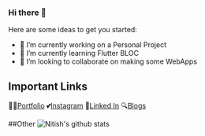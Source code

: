 ### Hi there 👋

Here are some ideas to get you started:

- 🔭 I’m currently working on a Personal Project
- 🌱 I’m currently learning Flutter BLOC
- 👯 I’m looking to collaborate on making some WebApps
## Important Links

👨‍💻[Portfolio](https://nitishpatel.github.io)
💕[Instagram](https://www.instagram.com/_nitishpatel_/)
🙌[Linked In](www.linkedin.com/in/nitishp25)
🔍[Blogs](https://medium.com/@patelnitish)

##Other
![Nitish's github stats](https://github-readme-stats.vercel.app/api?username=nitishpatel&show_icons=true&title_color=fff&icon_color=79ff97&text_color=9f9f9f&bg_color=151515)
